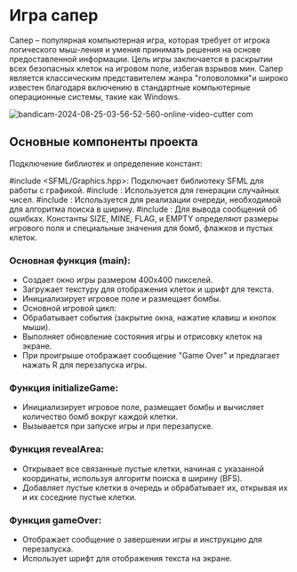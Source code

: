 # Игра сапер

Сапер – популярная компьютерная игра, которая требует от игрока логического мыш-ления и умения принимать решения на основе предоставленной информации.
Цель игры заключается в раскрытии всех безопасных клеток на игровом поле, избегая взрывов мин. Сапер является классическим представителем жанра "головоломки"и широко известен благодаря включению в стандартные компьютерные операционные системы, такие как Windows.

![bandicam-2024-08-25-03-56-52-560-_online-video-cutter com_](https://github.com/user-attachments/assets/bbc4d386-89f9-405b-990c-731c23c4d4e5)

## Основные компоненты проекта
Подключение библиотек и определение констант:

#include <SFML/Graphics.hpp>: Подключает библиотеку SFML для работы с графикой.
#include <ctime>: Используется для генерации случайных чисел.
#include <queue>: Используется для реализации очереди, необходимой для алгоритма поиска в ширину.
#include <iostream>: Для вывода сообщений об ошибках.
Константы SIZE, MINE, FLAG, и EMPTY определяют размеры игрового поля и специальные значения для бомб, флажков и пустых клеток.

### Основная функция (main):

- Создает окно игры размером 400x400 пикселей.
- Загружает текстуру для отображения клеток и шрифт для текста.
- Инициализирует игровое поле и размещает бомбы.
- Основной игровой цикл:
- Обрабатывает события (закрытие окна, нажатие клавиш и кнопок мыши).
- Выполняет обновление состояния игры и отрисовку клеток на экране.
- При проигрыше отображает сообщение "Game Over" и предлагает нажать R для перезапуска игры.

### Функция initializeGame:

- Инициализирует игровое поле, размещает бомбы и вычисляет количество бомб вокруг каждой клетки.
- Вызывается при запуске игры и при перезапуске.

###  Функция revealArea:

- Открывает все связанные пустые клетки, начиная с указанной координаты, используя алгоритм поиска в ширину (BFS).
- Добавляет пустые клетки в очередь и обрабатывает их, открывая их и их соседние пустые клетки.

###  Функция gameOver:

- Отображает сообщение о завершении игры и инструкцию для перезапуска.
- Использует шрифт для отображения текста на экране.
